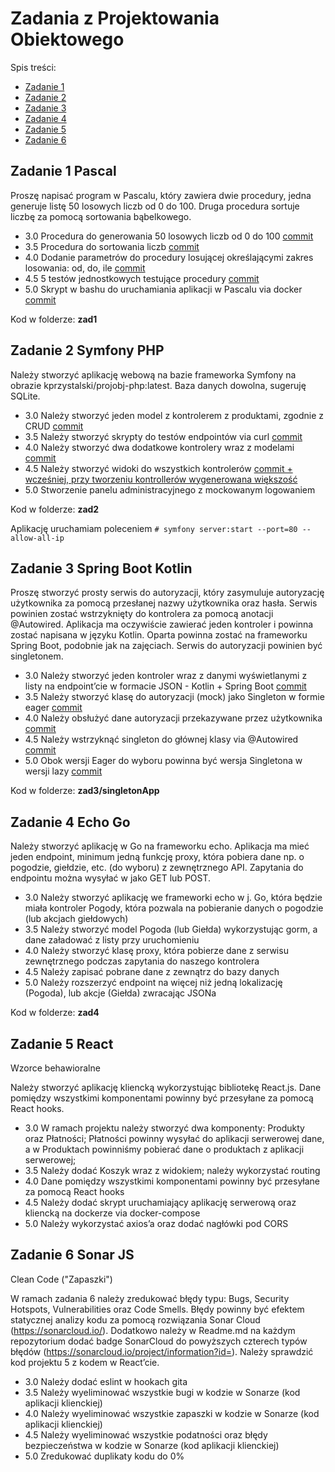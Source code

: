 # Zadania z Projektowania Obiektowego
Spis treści:
* [Zadanie 1](#zadanie-1-pascal)
* [Zadanie 2](#zadanie-2-symfony-php)
* [Zadanie 3](#zadanie-3-spring-boot-kotlin)
* [Zadanie 4](#zadanie-4-echo-go)
* [Zadanie 5](#zadanie-5-react)
* [Zadanie 6](#zadanie-6-sonar-js)

## Zadanie 1 Pascal
Proszę napisać program w Pascalu, który zawiera dwie procedury, jedna
generuje listę 50 losowych liczb od 0 do 100. Druga procedura sortuje
liczbę za pomocą sortowania bąbelkowego.

* 3.0 Procedura do generowania 50 losowych liczb od 0 do 100 [commit](https://github.com/JustynaGargula/VariousObjectProgrammingTechnologies/commit/13734f7d6f64d09fc589db14fcd37f5427982ce1)
* 3.5 Procedura do sortowania liczb [commit](https://github.com/JustynaGargula/VariousObjectProgrammingTechnologies/commit/a5293c17b488e01f661ce7728168853de67d4e2b)
* 4.0 Dodanie parametrów do procedury losującej określającymi zakres losowania: od, do, ile [commit](https://github.com/JustynaGargula/VariousObjectProgrammingTechnologies/commit/031bd0968a6dbf7fc5dfdea82452de323da1468b)
* 4.5 5 testów jednostkowych testujące procedury [commit](https://github.com/JustynaGargula/VariousObjectProgrammingTechnologies/commit/d9ad2b651b525d3335068d70c2b8b05a90ac4809)
* 5.0 Skrypt w bashu do uruchamiania aplikacji w Pascalu via docker [commit](https://github.com/JustynaGargula/VariousObjectProgrammingTechnologies/commit/0915e94d2904387e157c896c82c7e1f2a6703f50)

Kod w folderze: **zad1**

## Zadanie 2 Symfony PHP

Należy stworzyć aplikację webową na bazie frameworka Symfony na
obrazie kprzystalski/projobj-php:latest. Baza danych dowolna, sugeruję
SQLite.
* 3.0 Należy stworzyć jeden model z kontrolerem z produktami, zgodnie z
CRUD [commit](https://github.com/JustynaGargula/VariousObjectProgrammingTechnologies/commit/193633f9565f3f840d5565a8574f155a91934a8e)
* 3.5 Należy stworzyć skrypty do testów endpointów via curl [commit](https://github.com/JustynaGargula/VariousObjectProgrammingTechnologies/commit/a321211985dd2d10b09e365a10c4c2502ff54c3b)
* 4.0 Należy stworzyć dwa dodatkowe kontrolery wraz z modelami [commit](https://github.com/JustynaGargula/VariousObjectProgrammingTechnologies/commit/6bb95a2f83c223e1fb3778124f83a4fce7d4b196)
* 4.5 Należy stworzyć widoki do wszystkich kontrolerów [commit + wcześniej, przy tworzeniu kontrollerów wygenerowana większość](https://github.com/JustynaGargula/VariousObjectProgrammingTechnologies/commit/edbe5bba8b5bb3bb3a6480ae776c2e0c82125c54)
* 5.0 Stworzenie panelu administracyjnego z mockowanym logowaniem

Kod w folderze: **zad2**

Aplikację uruchamiam poleceniem `# symfony server:start --port=80 --allow-all-ip`

## Zadanie 3 Spring Boot Kotlin

Proszę stworzyć prosty serwis do autoryzacji, który zasymuluje
autoryzację użytkownika za pomocą przesłanej nazwy użytkownika oraz
hasła. Serwis powinien zostać wstrzyknięty do kontrolera za pomocą
anotacji @Autowired. Aplikacja ma oczywiście zawierać jeden kontroler
i powinna zostać napisana w języku Kotlin. Oparta powinna zostać na
frameworku Spring Boot, podobnie jak na zajęciach. Serwis do
autoryzacji powinien być singletonem.

* 3.0 Należy stworzyć jeden kontroler wraz z danymi wyświetlanymi z listy na endpoint’cie w formacie JSON - Kotlin + Spring Boot [commit](https://github.com/JustynaGargula/VariousObjectProgrammingTechnologies/commit/f1842c2849606b6b3eed77b5bfaacbd4487be92c)
* 3.5 Należy stworzyć klasę do autoryzacji (mock) jako Singleton w formie eager [commit](https://github.com/JustynaGargula/VariousObjectProgrammingTechnologies/commit/b8e4215ae0149cdfb0a79c3ce3c82369bc588988)
* 4.0 Należy obsłużyć dane autoryzacji przekazywane przez użytkownika [commit](https://github.com/JustynaGargula/VariousObjectProgrammingTechnologies/commit/acc937be2c1b2b1c6fd3ea35bfd9408de6a69c90)
* 4.5 Należy wstrzyknąć singleton do głównej klasy via @Autowired [commit](https://github.com/JustynaGargula/VariousObjectProgrammingTechnologies/commit/acc937be2c1b2b1c6fd3ea35bfd9408de6a69c90)
* 5.0 Obok wersji Eager do wyboru powinna być wersja Singletona w wersji lazy [commit](https://github.com/JustynaGargula/VariousObjectProgrammingTechnologies/commit/97dcad637576b2ab59dcd862f7cf8c67f8303b46)

Kod w folderze: **zad3/singletonApp**

## Zadanie 4 Echo Go
Należy stworzyć aplikację w Go na frameworku echo. Aplikacja ma mieć
jeden endpoint, minimum jedną funkcję proxy, która pobiera dane np. o
pogodzie, giełdzie, etc. (do wyboru) z zewnętrznego API. Zapytania do
endpointu można wysyłać w jako GET lub POST.

* 3.0 Należy stworzyć aplikację we frameworki echo w j. Go, która będzie
miała kontroler Pogody, która pozwala na pobieranie danych o pogodzie
(lub akcjach giełdowych)
* 3.5 Należy stworzyć model Pogoda (lub Giełda) wykorzystując gorm, a
dane załadować z listy przy uruchomieniu
* 4.0 Należy stworzyć klasę proxy, która pobierze dane z serwisu
zewnętrznego podczas zapytania do naszego kontrolera
* 4.5 Należy zapisać pobrane dane z zewnątrz do bazy danych
* 5.0 Należy rozszerzyć endpoint na więcej niż jedną lokalizację
(Pogoda), lub akcje (Giełda) zwracając JSONa

Kod w folderze: **zad4**

## Zadanie 5 React
Wzorce behawioralne

Należy stworzyć aplikację kliencką wykorzystując bibliotekę React.js.
Dane pomiędzy wszystkimi komponentami powinny być przesyłane za pomocą
React hooks.

* 3.0 W ramach projektu należy stworzyć dwa komponenty: Produkty oraz
Płatności; Płatności powinny wysyłać do aplikacji serwerowej dane, a w
Produktach powinniśmy pobierać dane o produktach z aplikacji
serwerowej;
* 3.5 Należy dodać Koszyk wraz z widokiem; należy wykorzystać routing
* 4.0 Dane pomiędzy wszystkimi komponentami powinny być przesyłane za
pomocą React hooks
* 4.5 Należy dodać skrypt uruchamiający aplikację serwerową oraz
kliencką na dockerze via docker-compose
* 5.0 Należy wykorzystać axios’a oraz dodać nagłówki pod CORS

## Zadanie 6 Sonar JS
Clean Code ("Zapaszki")

W ramach zadania 6 należy zredukować błędy typu: Bugs, Security
Hotspots, Vulnerabilities oraz Code Smells. Błędy powinny być efektem
statycznej analizy kodu za pomocą rozwiązania Sonar Cloud
(https://sonarcloud.io/). Dodatkowo należy w Readme.md na każdym
repozytorium dodać badge SonarCloud do powyższych czterech typów
błędów (https://sonarcloud.io/project/information?id=). Należy
sprawdzić kod projektu 5 z kodem w React’cie.

* 3.0 Należy dodać eslint w hookach gita
* 3.5 Należy wyeliminować wszystkie bugi w kodzie w Sonarze (kod
aplikacji klienckiej)
* 4.0 Należy wyeliminować wszystkie zapaszki w kodzie w Sonarze (kod
aplikacji klienckiej)
* 4.5 Należy wyeliminować wszystkie podatności oraz błędy bezpieczeństwa
w kodzie w Sonarze (kod aplikacji klienckiej)
* 5.0 Zredukować duplikaty kodu do 0%
